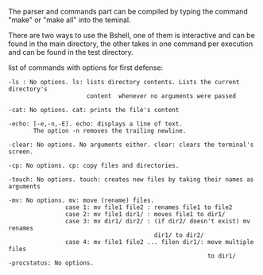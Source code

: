 The parser and commands part can be compiled by typing the command "make" or 
"make all" into the teminal.

There are two ways to use the Bshell, one of them is interactive and can be found
in the main directory, the other takes in one command per execution and can be
found in the test directory.

list of commands with options for first defense:

    -ls : No options. ls: lists directory contents. Lists the current directory's
                          content  whenever no arguments were passed

    -cat: No options. cat: prints the file's content

    -echo: [-e,-n,-E]. echo: displays a line of text.
           The option -n removes the trailing newline.

    -clear: No options. No arguments either. clear: clears the terminal's screen.

    -cp: No options. cp: copy files and directories.

    -touch: No options. touch: creates new files by taking their names as arguments

    -mv: No options. mv: move (rename) files.
                    case 1: mv file1 file2 : renames file1 to file2
                    case 2: mv file1 dir1/ : moves file1 to dir1/
                    case 3: mv dir1/ dir2/ : (if dir2/ doesn't exist) mv renames
                                             dir1/ to dir2/
                    case 4: mv file1 file2 ... filen dir1/: move multiple files
                                                            to dir1/
    -procstatus: No options.